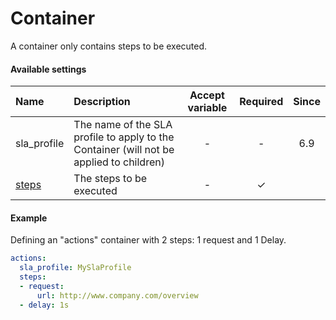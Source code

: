 # Container 

A container only contains steps to be executed.

#### Available settings
| Name                  | Description                                                                             | Accept variable | Required | Since |
|:--------------------- |:--------------------------------------------------------------------------------------- |:---------------:|:--------:|:-----:|
| sla_profile           | The name of the SLA profile to apply to the Container (will not be applied to children) | -               | -        | 6.9   |
| [steps](steps.md)     | The steps to be executed                                                                | -               | &#x2713; |       |

#### Example
Defining an "actions" container with 2 steps: 1 request and 1 Delay.
```yaml
actions:
  sla_profile: MySlaProfile
  steps:
  - request:
      url: http://www.company.com/overview
  - delay: 1s
```